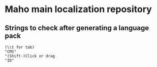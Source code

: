 # Maho main localization repository

## Strings to check after generating a language pack

```
(\\t for tab)
"CMS"
"(Shift-)Click or drag
"ID"
```